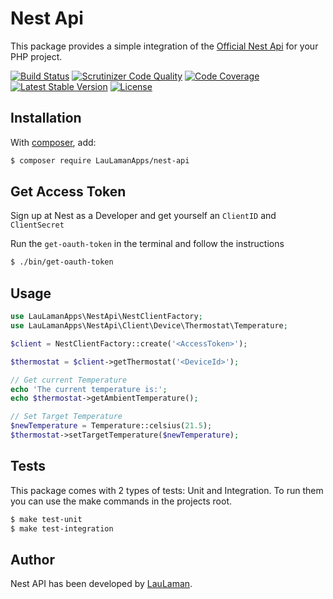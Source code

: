 Nest Api
===============
This package provides a simple integration of the [Official Nest Api][nest-api-documentation] for your PHP project.

[![Build Status](https://scrutinizer-ci.com/g/LauLamanApps/nest-api/badges/build.png?b=master)](https://scrutinizer-ci.com/g/LauLamanApps/nest-api/build-status/master)
[![Scrutinizer Code Quality](https://scrutinizer-ci.com/g/LauLamanApps/nest-api/badges/quality-score.png?b=master)](https://scrutinizer-ci.com/g/LauLamanApps/nest-api/?branch=master)
[![Code Coverage](https://scrutinizer-ci.com/g/LauLamanApps/nest-api/badges/coverage.png?b=master)](https://scrutinizer-ci.com/g/LauLamanApps/nest-api/?branch=master)
[![Latest Stable Version](https://poser.pugx.org/LauLamanApps/nest-api/v/stable)](https://packagist.org/packages/LauLamanApps/nest-api)
[![License](https://poser.pugx.org/LauLamanApps/nest-api/license)](https://packagist.org/packages/LauLamanApps/nest-api)

Installation
------------
With [composer](http://packagist.org), add:

```bash
$ composer require LauLamanApps/nest-api
```

Get Access Token
-----
Sign up at Nest as a Developer and get yourself an `ClientID` and `ClientSecret`

Run the `get-oauth-token` in the terminal and follow the instructions

```bash
$ ./bin/get-oauth-token
```

Usage
-----

```php
use LauLamanApps\NestApi\NestClientFactory;
use LauLamanApps\NestApi\Client\Device\Thermostat\Temperature;

$client = NestClientFactory::create('<AccessToken>');

$thermostat = $client->getThermostat('<DeviceId>');

// Get current Temperature
echo 'The current temperature is:';
echo $thermostat->getAmbientTemperature();

// Set Target Temperature
$newTemperature = Temperature::celsius(21.5);
$thermostat->setTargetTemperature($newTemperature);

```

Tests
-----

This package comes with 2 types of tests: Unit and Integration.
To run them you can use the make commands in the projects root.

```bash
$ make test-unit
$ make test-integration
```

Author
-------

Nest API has been developed by [LauLaman].

[nest-api-documentation]: https://developers.nest.com/documentation
[LauLaman]: https://github.com/LauLaman
